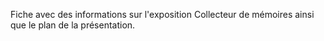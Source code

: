 Fiche avec des informations sur l'exposition Collecteur de mémoires ainsi que le plan de la présentation.

